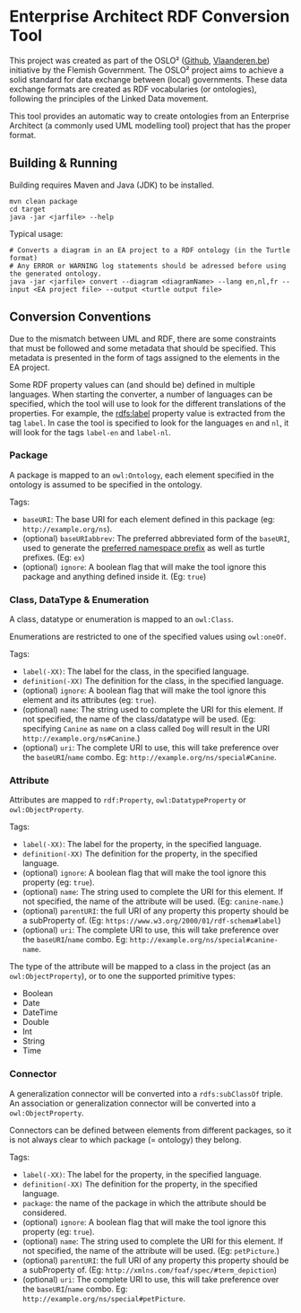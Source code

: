 # Enterprise Architect RDF Conversion Tool

This project was created as part of the OSLO² ([Github](http://informatievlaanderen.github.io/OSLO/),
 [Vlaanderen.be](https://overheid.vlaanderen.be/producten-diensten/OSLO2)) initiative by the Flemish Government.
 The OSLO² project aims to achieve a solid standard for data exchange between (local) governments.
 These data exchange formats are created as RDF vocabularies (or ontologies), following the principles of the Linked
 Data movement.

This tool provides an automatic way to create ontologies from an Enterprise Architect (a commonly 
used UML modelling tool) project that has the proper format.

## Building & Running

Building requires Maven and Java (JDK) to be installed.

    mvn clean package
    cd target
    java -jar <jarfile> --help

Typical usage:

    # Converts a diagram in an EA project to a RDF ontology (in the Turtle format)
    # Any ERROR or WARNING log statements should be adressed before using the generated ontology.
    java -jar <jarfile> convert --diagram <diagramName> --lang en,nl,fr --input <EA project file> --output <turtle output file>

## Conversion Conventions

Due to the mismatch between UML and RDF, there are some constraints that must be followed
and some metadata that should be specified. This metadata is presented in the form of tags
assigned to the elements in the EA project.

Some RDF property values can (and should be) defined in multiple languages.
When starting the converter, a number of languages can be specified,
which the tool will use to look for the different translations of the properties.
For example, the [rdfs:label](https://www.w3.org/2000/01/rdf-schema#label) property value
is extracted from the tag `label`. In case the tool is specified to look for
the languages `en` and `nl`, it will look for the tags `label-en` and `label-nl`.

### Package

A package is mapped to an `owl:Ontology`, each element specified in the ontology is assumed to be specified in the ontology.

Tags:

- `baseURI`: The base URI for each element defined in this package (eg: `http://example.org/ns`).
- (optional) `baseURIabbrev`: The preferred abbreviated form of the `baseURI`,
 used to generate the [preferred namespace prefix](http://vocab.org/vann/#preferredNamespacePrefix)
 as well as turtle prefixes. (Eg: `ex`)
- (optional) `ignore`: A boolean flag that will make the tool ignore this package and anything defined inside it. (Eg: `true`) 

### Class, DataType & Enumeration

A class, datatype or enumeration is mapped to an `owl:Class`.

Enumerations are restricted to one of the specified values using `owl:oneOf`.

Tags:

- `label(-XX)`: The label for the class, in the specified language.
- `definition(-XX)` The definition for the class, in the specified language.
- (optional) `ignore`: A boolean flag that will make the tool ignore this element and its attributes (eg: `true`).
- (optional) `name`: The string used to complete the URI for this element.
 If not specified, the name of the class/datatype will be used.
 (Eg: specifying `Canine` as `name` on a class called `Dog` will result in the URI `http://example.org/ns#Canine`.)
- (optional) `uri`: The complete URI to use, this will take preference over the `baseURI`/`name` combo.
 Eg: `http://example.org/ns/special#Canine`.

### Attribute

Attributes are mapped to `rdf:Property`, `owl:DatatypeProperty` or `owl:ObjectProperty`.

Tags:

- `label(-XX)`: The label for the property, in the specified language.
- `definition(-XX)` The definition for the property, in the specified language.
- (optional) `ignore`: A boolean flag that will make the tool ignore this property (eg: `true`).
- (optional) `name`: The string used to complete the URI for this element.
If not specified, the name of the attribute will be used. (Eg: `canine-name`.)
- (optional) `parentURI`: the full URI of any property this property should be a subProperty of.
(Eg: `https://www.w3.org/2000/01/rdf-schema#label`)
- (optional) `uri`: The complete URI to use, this will take preference over the `baseURI`/`name` combo.
Eg: `http://example.org/ns/special#canine-name`.

The type of the attribute will be mapped to a class in the project (as an `owl:ObjectProperty`), or to one the supported primitive types:

- Boolean
- Date
- DateTime
- Double
- Int
- String
- Time 

### Connector

A generalization connector will be converted into a `rdfs:subClassOf` triple.
An association or generalization connector will be converted into a `owl:ObjectProperty`.

Connectors can be defined between elements from different packages, so it is not always clear to
which package (= ontology) they belong.

Tags:

- `label(-XX)`: The label for the property, in the specified language.
- `definition(-XX)` The definition for the property, in the specified language.
- `package`: the name of the package in which the attribute should be considered.
- (optional) `ignore`: A boolean flag that will make the tool ignore this property (eg: `true`).
- (optional) `name`: The string used to complete the URI for this element.
If not specified, the name of the attribute will be used. (Eg: `petPicture`.)
- (optional) `parentURI`: the full URI of any property this property should be a subProperty of.
(Eg: `http://xmlns.com/foaf/spec/#term_depiction`)
- (optional) `uri`: The complete URI to use, this will take preference over the `baseURI`/`name` combo.
Eg: `http://example.org/ns/special#petPicture`.